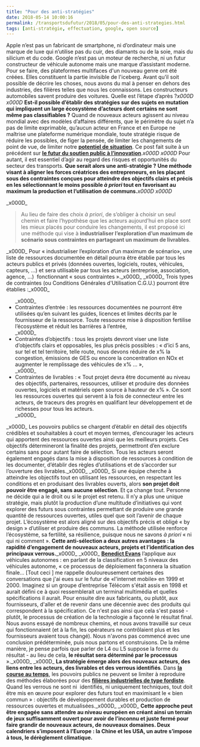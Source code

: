 ```yaml
---
title: "Pour des anti-stratégies"
date: 2018-05-14 10:00:16
permalink: /transportsdufutur/2018/05/pour-des-anti-strategies.html
tags: [anti-stratégie, effectuation, google, open source]
---
```


Apple n’est pas un fabricant de smartphone, ni d’ordinateur mais une marque de luxe qui n’utilise pas du cuir, des diamants ou de la soie, mais du silicium et du code. Google n’est pas un moteur de recherche, ni un futur constructeur de véhicule autonome mais une marque d’assistant moderne. Pour se faire, des plateformes multifaces d'un nouveau genre ont été créées. Elles constituent la partie invisible de l'iceberg. Avant qu’il soit possible de décrire les choses, nous avons du mal à penser en dehors des industries, des filières telles que nous les connaissons. Les constructeurs automobiles savent produire des voitures. Quelle est l’étape d’après ?_x000D_
_x000D_
<strong>Est-il possible d’établir des stratégies sur des sujets en mutation qui impliquent un large écosystème d’acteurs dont certains ne sont même pas classifiables ?</strong> Quand de nouveaux acteurs agissent au niveau mondial avec des modèles d’affaires différents, que le périmètre du sujet n’a pas de limite exprimable, qu’aucun acteur en France et en Europe ne maîtrise une plateforme numérique mondiale, toute stratégie risque de réduire les possibles, de figer la pensée, de limiter les changements de point de vue, de limiter notre <strong><a href="http://transportsdufutur.ademe.fr/2018/04/le-potentiel-de-situation.html">potentiel de situation</a></strong>. Ce post fait suite à un précédent sur <strong><a href="http://transportsdufutur.ademe.fr/2016/01/metanote-n23-lavenir-du-soutien-public-a-linnovation.html">le futur du soutien public à l’innovation</a></strong>._x000D_
_x000D_
Pour autant, il est essentiel d’agir au regard des risques et opportunités du secteur des transports. <strong>Que serait alors une anti-stratégie ?</strong> <strong>Une méthode visant à aligner les forces créatrices des entrepreneurs, en les plaçant sous des contraintes conçues pour atteindre des objectifs clairs et précis en les sélectionnant le moins possible <em>à priori</em> tout en favorisant au maximum la production et l’utilisation de communs.</strong>_x000D_
_x000D_
<!--more-->_x000D_
<blockquote>Au lieu de faire des choix <em>à priori</em>, de s’obliger à choisir un seul chemin et faire l’hypothèse que les acteurs aujourd’hui en place sont les mieux placés pour conduire les changements, il est proposé ici une méthode qui vise à <strong>industrialiser l’exploration d’un maximum de scénario sous contraintes en partageant un maximum de livrables</strong>.</blockquote>_x000D_
Pour « industrialiser l’exploration d’un maximum de scénario», une liste de ressources documentée en détail pourra être établie par tous les acteurs publics et privés (données ouvertes, logiciels, routes, véhicules, capteurs, …) et sera utilisable par tous les acteurs (entreprise, association, agence, …)  fonctionnant « sous contraintes »._x000D_
_x000D_
Trois types de contraintes (ou Conditions Générales d'Utilisation C.G.U.) pourront être établies :_x000D_
<ul>_x000D_
 	<li>Contraintes d’entrée : les ressources documentées ne pourront être utilisées qu’en suivant les guides, licences et limites décrits par le fournisseur de la ressource. Toute ressource mise à disposition fertilise l’écosystème et réduit les barrières à l’entrée,</li>_x000D_
 	<li>Contraintes d’objectifs : tous les projets devront viser une liste d’objectifs clairs et opposables, les plus précis possibles : « d’ici 5 ans, sur tel et tel territoire, telle route, nous devons réduire de x% la congestion, émissions de GES ou encore la concentration en NOx et augmenter le remplissage des véhicules de x% … »,</li>_x000D_
 	<li>Contraintes de livrables : « Tout projet devra être documenté au niveau des objectifs, partenaires, ressources, utiliser et produire des données ouvertes, logiciels et matériels open source à hauteur de x% ». Ce sont les ressources ouvertes qui servent à la fois de connecteur entre les acteurs, de traceurs des progrès en qualifiant leur développement et de richesses pour tous les acteurs.</li>_x000D_
</ul>_x000D_
Les pouvoirs publics se chargent d’établir en détail des objectifs crédibles et souhaitables à court et moyen termes, d’encourager les acteurs qui apportent des ressources ouvertes ainsi que les meilleurs projets. Ces objectifs détermineront la finalité des projets, permettront d’en exclure certains sans pour autant faire de sélection. Tous les acteurs seront également engagés dans la mise à disposition de ressources à condition de les documenter, d’établir des règles d’utilisations et de s’accorder sur l’ouverture des livrables._x000D_
_x000D_
Si une équipe cherche à atteindre les objectifs tout en utilisant les ressources, en respectant les conditions et en produisant des livrables ouverts, alors <strong>son projet doit pouvoir être engagé, sans aucune sélection</strong>. Et ça change tout. Personne ne décide qui a le droit ou si le projet est retenu. Il n’y a plus une unique stratégie, mais plutôt la production d’une multitude d’initiatives qui vont explorer des futurs sous contraintes permettant de produire une grande quantité de ressources ouvertes, utiles quel que soit l’avenir de chaque projet. L’écosystème est alors aligné sur des objectifs précis et obligé « by design » d’utiliser et produire des communs. La méthode utilisée renforce l’écosystème, sa fertilité, sa résilience, puisque nous ne savons <em>à priori</em> « ni qui ni comment ». <strong>Cette anti-sélection a deux autres avantages : la rapidité d’engagement de nouveaux acteurs, projets et l’identification des principaux verrous.</strong>_x000D_
_x000D_
<strong><a href="https://www.ben-evans.com/benedictevans/2018/3/26/steps-to-autonomy">Benedict Evans</a></strong> l’applique aux véhicules autonomes : en parlant de la classification en 5 niveaux des véhicules autonome, « ce processus de déploiement façonnera la situation finale… [Tout ceci ] me rappelle douloureusement certaines des conversations que j'ai eues sur le futur de «l'internet mobile» en 1999 et 2000. Imaginez si un groupe d’entreprise Télécom s'était assis en 1998 et aurait défini ce à quoi ressemblerait un terminal multimédia et quelles spécifications il aurait. Pour ensuite dire aux fabricants, ou plutôt, aux fournisseurs, d'aller et de revenir dans une décennie avec des produits qui correspondent à la spécification. Ce n'est pas ainsi que cela s'est passé - plutôt, le processus de création de la technologie a façonné le résultat final. Nous avons essayé de nombreux chemins, et nous avons travaillé sur ceux qui fonctionnaient (et à la fin, les opérateurs ne contrôlaient plus et les fournisseurs avaient tous changé). Nous n'avons pas commencé avec une conclusion prédéterminée, puis nous partons et construisons. De la même manière, je pense parfois que parler de L4 ou L5 suppose la forme du résultat - au lieu de cela, <strong>le résultat sera déterminé par le processus</strong> »._x000D_
_x000D_
<strong>La stratégie émerge alors des nouveaux acteurs, des liens entre les acteurs, des livrables et des verrous identifiés</strong>. Dans <strong><a href="http://transportsdufutur.ademe.fr/2018/01/metanote-n25-le-temps-12.html">la course au temps</a></strong>, les pouvoirs publics ne peuvent se limiter à reproduire des méthodes élaborées pour des <strong><a href="https://www.alternatives-economiques.fr/vers-une-nouvelle-grande-transformation/00077215">filières industrielles de type fordiste</a></strong>. Quand les verrous ne sont ni  identifiés, ni uniquement techniques, tout doit être mis en œuvre pour explorer des futurs tout en maximisant le « bien commun » : objectifs de développement durables et production de ressources ouvertes et mutualisées._x000D_
_x000D_
<strong>Cette approche peut être engagée sans attendre au niveau européen en créant ainsi un terrain de jeux suffisamment ouvert pour avoir de l’inconnu et juste fermé pour faire grandir de nouveaux acteurs, de nouveaux domaines. Deux calendriers s’imposent à l’Europe : la Chine et les USA, un autre s’impose à tous, le dérèglement climatique.</strong>
